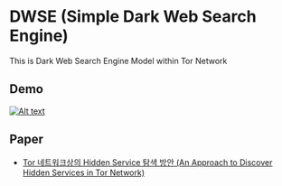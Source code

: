 # DWSE (Simple Dark Web Search Engine)
This is Dark Web Search Engine Model within Tor Network 

## Demo
[![Alt text](https://img.youtube.com/vi/PrGcDrOuUdA/0.jpg)](https://www.youtube.com/watch?v=PrGcDrOuUdA)

## Paper
 - [Tor 네트워크상의 Hidden Service 탐색 방안 (An Approach to Discover Hidden Services in Tor Network)](http://www.riss.kr/search/detail/DetailView.do?p_mat_type=1a0202e37d52c72d&control_no=c1f16bc6043b216f7f7a54760bb41745)
